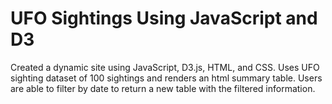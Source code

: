 # UFO Sightings Using JavaScript and D3
Created a dynamic site using JavaScript, D3.js, HTML, and CSS.  Uses UFO sighting dataset of 100 sightings and renders an html summary table.  Users are able to filter by date to return a new table with the filtered information. 
